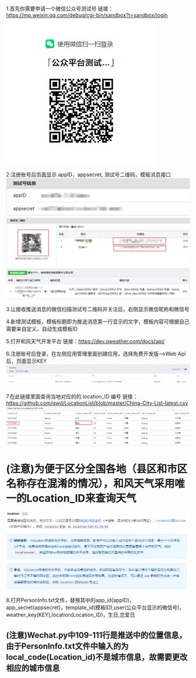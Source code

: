 1.首先你需要申请一个微信公众号测试号 链接：https://mp.weixin.qq.com/debug/cgi-bin/sandbox?t=sandbox/login
![image](Photo/login.png)

2.注册账号后页面显示 appID，appsecret, 测试号二维码，模板消息接口
![image](Photo/id_secret.png)
![image](Photo/code.png)
![image](Photo/template.png)

3.让接收推送消息的微信扫描测试号二维码并关注后，右侧显示微信昵称和微信号

4.新增测试模板，模板标题即为推送消息第一行显示的文字，模板内容可根据自己需要来自定义，自动生成模板ID

5.打开和风天气开发平台 链接：https://dev.qweather.com/docs/api/

6.注册账号后登录，在左侧应用管理里面创建应用，选择免费开发版-->Web Api 后，页面显示KEY
![image](Photo/weather.png)

7.在此链接里面查询当地对应的的 location_ID 编号 链接：https://github.com/qwd/LocationList/blob/master/China-City-List-latest.csv
![image](Photo/local.png)

# (注意)为便于区分全国各地（县区和市区名称存在混淆的情况），和风天气采用唯一的Location_ID来查询天气
![image](Photo/local_code.png)

8.打开PersonInfo.txt文件，替换其中的app_id(appID)，app_secret(appsecret)，template_id(模板ID),user(公众平台显示的微信号)，weather_key(KEY),location(Location_ID)，生日,恋爱日

## (注意)Wechat.py中109-111行是推送中的位置信息，由于PersonInfo.txt文件中输入的为local_code(Location_id)不是城市信息，故需要更改相应的城市信息
